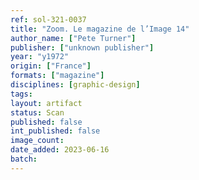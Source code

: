 ```yaml
---
ref: sol-321-0037
title: "Zoom. Le magazine de l’Image 14"
author_name: ["Pete Turner"]
publisher: ["unknown publisher"]
year: "y1972"
origin: ["France"]
formats: ["magazine"]
disciplines: [graphic-design]
tags:
layout: artifact
status: Scan
published: false
int_published: false
image_count:
date_added: 2023-06-16
batch:
---
```

